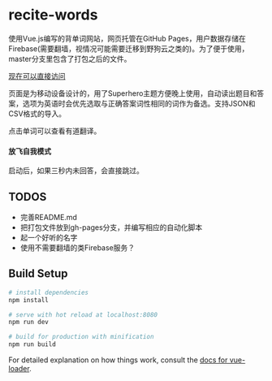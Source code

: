 # recite-words

使用Vue.js编写的背单词网站，网页托管在GitHub Pages，用户数据存储在Firebase(需要翻墙，视情况可能需要迁移到野狗云之类的)。为了便于使用，master分支里包含了打包之后的文件。

[现在可以直接访问](http://mopperwhite.github.io/recite-words)

页面是为移动设备设计的，用了Superhero主题方便晚上使用，自动读出题目和答案，选项为英语时会优先选取与正确答案词性相同的词作为备选。支持JSON和CSV格式的导入。

点击单词可以查看有道翻译。


#### 放飞自我模式

启动后，如果三秒内未回答，会直接跳过。

## TODOS

* 完善README.md
* 把打包文件放到gh-pages分支，并编写相应的自动化脚本
* 起一个好听的名字
* 使用不需要翻墙的类Firebase服务？

## Build Setup

``` bash
# install dependencies
npm install

# serve with hot reload at localhost:8080
npm run dev

# build for production with minification
npm run build
```

For detailed explanation on how things work, consult the [docs for vue-loader](http://vuejs.github.io/vue-loader).
